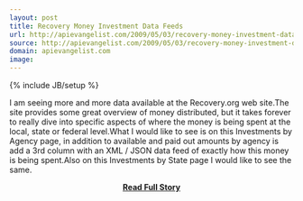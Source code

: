 ```yaml
---
layout: post
title: Recovery Money Investment Data Feeds
url: http://apievangelist.com/2009/05/03/recovery-money-investment-data-feeds/
source: http://apievangelist.com/2009/05/03/recovery-money-investment-data-feeds/
domain: apievangelist.com
image: 
---
```

{% include JB/setup %}<p>I am seeing more and more data available at the Recovery.org web site.The site provides some great overview of money distributed, but it takes forever to really dive into specific aspects of where the money is being spent at the local, state or federal level.What I would like to see is on this Investments by Agency page, in addition to available and paid out amounts by agency is add a 3rd column with an XML / JSON data feed of exactly how this money is being spent.Also on this Investments by State page I would like to see the same.</p>
<center><p><a href="http://apievangelist.com/2009/05/03/recovery-money-investment-data-feeds/" style='padding:25px; font-sze:18px; font-weight: bold;'>Read Full Story</a></p></center>
